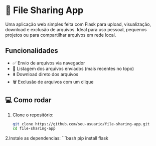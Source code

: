 # 📁 File Sharing App

Uma aplicação web simples feita com Flask para upload, visualização, download e exclusão de arquivos. Ideal para uso pessoal, pequenos projetos ou para compartilhar arquivos em rede local.

## Funcionalidades

- ✅ Envio de arquivos via navegador
- 📂 Listagem dos arquivos enviados (mais recentes no topo)
- ⬇️ Download direto dos arquivos
- 🗑️ Exclusão de arquivos com um clique


## 💻 Como rodar

1. Clone o repositório:
   ```bash
   git clone https://github.com/seu-usuario/file-sharing-app.git
   cd file-sharing-app
   ```
2.Instale as dependencias:
     ```bash
     pip install flask
